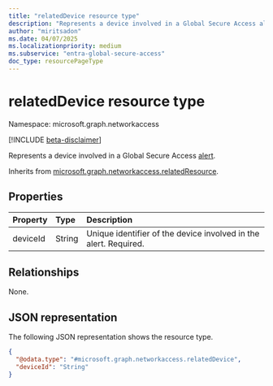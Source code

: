 ```yaml
---
title: "relatedDevice resource type"
description: "Represents a device involved in a Global Secure Access alert."
author: "miritsadon"
ms.date: 04/07/2025
ms.localizationpriority: medium
ms.subservice: "entra-global-secure-access"
doc_type: resourcePageType
---
```


# relatedDevice resource type

Namespace: microsoft.graph.networkaccess

[!INCLUDE [beta-disclaimer](../../includes/beta-disclaimer.md)]

Represents a device involved in a Global Secure Access [alert](../resources/networkaccess-alert.md).

Inherits from [microsoft.graph.networkaccess.relatedResource](../resources/networkaccess-relatedresource.md).

## Properties
|Property|Type|Description|
|:---|:---|:---|
|deviceId|String|Unique identifier of the device involved in the alert. Required.|

## Relationships
None.

## JSON representation
The following JSON representation shows the resource type.
<!-- {
  "blockType": "resource",
  "@odata.type": "microsoft.graph.networkaccess.relatedDevice"
}
-->
``` json
{
  "@odata.type": "#microsoft.graph.networkaccess.relatedDevice",
  "deviceId": "String"
}
```
